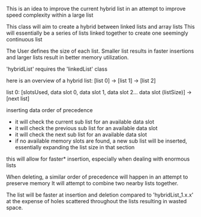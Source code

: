
This is an idea to improve the current hybrid list in an attempt to improve speed complexity within a large list

This class will aim to create a hybrid between linked lists and array lists
This will essentially be a series of lists linked together to create one seemingly continuous list

The User defines the size of each list. Smaller list results in faster insertions and larger lists result in better memory utilization.

'hybridList' requires the 'linkedList' class

here is an overview of a hybrid list:
[list 0] -> [list 1] -> [list 2]

list 0:
[slotsUsed, data slot 0, data slot 1, data slot 2... data slot (listSize)] -> [next list]

inserting data order of precedence
- it will check the current sub list for an available data slot
- it will check the previous sub list for an available data slot
- it will check the next sub list for an available data slot
- if no available memory slots are found, a new sub list will be inserted, essentially expanding the list size in that section 

this will allow for faster* insertion, especially when dealing with enormous lists

When deleting, a similar order of precedence will happen in an attempt to preserve memory
It will attempt to combine two nearby lists together.

The list will be faster at insertion and deletion compared to 'hybridList_1.x.x' at the expense of holes scattered throughout the lists resulting in wasted space.